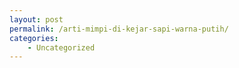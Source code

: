 ```yaml
---
layout: post
permalink: /arti-mimpi-di-kejar-sapi-warna-putih/
categories:
    - Uncategorized
---
```


